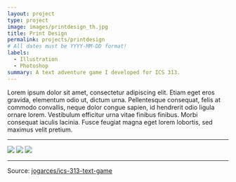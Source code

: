 ```yaml
---
layout: project
type: project
image: images/printdesign_th.jpg
title: Print Design
permalink: projects/printdesign
# All dates must be YYYY-MM-DD format!
labels:
  - Illustration
  - Photoshop
summary: A text adventure game I developed for ICS 313.
---
```


Lorem ipsum dolor sit amet, consectetur adipiscing elit. Etiam eget eros gravida, elementum odio ut, dictum urna. Pellentesque consequat, felis at commodo convallis, neque dolor congue sapien, id hendrerit odio ligula ornare lorem. Vestibulum efficitur urna vitae finibus finibus. Morbi consequat iaculis lacinia. Fusce feugiat magna eget lorem lobortis, sed maximus velit pretium.

<hr>

<img class="ui image" src="{{ site.baseurl }}/images/logos.jpg">
<img class="ui image" src="{{ site.baseurl }}/images/AIR_ppt.jpg">
<img class="ui image" src="{{ site.baseurl }}/images/icc.jpg">

<hr>

Source: <a href="https://github.com/jogarces/ics-313-text-game"><i class="large github icon "></i>jogarces/ics-313-text-game</a>

